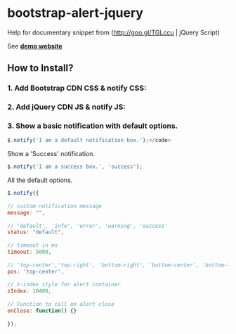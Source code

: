 # bootstrap-alert-jquery
Help for documentary snippet from (http://goo.gl/TGLccu | jQuery Script)

See **[demo website](http://www.jqueryscript.net/demo/jQuery-Plugin-To-Create-Animated-Bootstrap-Alerts-notify/)**

## How to Install?

### 1. Add Bootstrap CDN CSS & notify CSS:
> <link rel="stylesheet" href="http://netdna.bootstrapcdn.com/bootstrap/3.3.1/css/bootstrap.min.css">
> <link href="notify.css" rel="stylesheet">

### 2. Add jQuery CDN JS & notify JS:
> <script src="//code.jquery.com/jquery-1.11.1.min.js"></script>
> <script src="notify.js"></script>

### 3. Show a basic notification with default options.
```javascript
$.notify('I am a default notification box.');</code>
```

Show a 'Success' notification.</h4>
```javascript
$.notify('I am a success box.', 'success');
```

All the default options.</h4>
```javascript
$.notify({
 
// custom notification message
message: "",
 
// 'default', 'info', 'error', 'warning', 'success'
status: "default",
 
// timeout in ms
timeout: 5000,
 
// 'top-center','top-right', 'bottom-right', 'bottom-center', 'bottom-left'
pos: 'top-center',
 
// z-index style for alert container
zIndex: 10400,
 
// Function to call on alert close
onClose: function() {}
 
});
```
